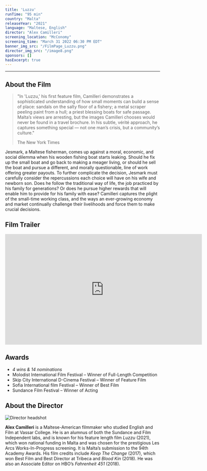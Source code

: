 ```yaml
---
title: 'Luzzu'
runTime: "95 min"
country: "Malta"
releaseYear: "2021"
language: "Maltese, English"
director: "Alex Camilleri"
screening_location: "McConomy"
screening_time: "March 31 2022 06:30 PM EDT"
banner_img_src: "/FilmPage_Luzzu.png"
director_img_src: "/image8.png"
sponsors: []
hasExcerpt: true
---
```



---

<section>

## About the Film

<blockquote class="blockquote">
  <p class="mb-0">"In 'Luzzu,' his first feature film, Camilleri demonstrates a sophisticated understanding of how small moments can build a sense of place: sandals on the salty floor of a fishery; a metal scraper peeling paint from a hull; a priest blessing boats for safe passage. Malta’s views are arresting, but the images Camilleri chooses would never be found in a travel brochure. In his subtle, vérité approach, he captures something special — not one man’s crisis, but a community’s culture."</p>
  <p class="blockquote-footer">The New York Times</p>
</blockquote>

Jesmark, a Maltese fisherman, comes up against a moral, economic, and social dilemma when his wooden fishing boat starts leaking. Should he fix up the small boat and go back to making a meager living, or should he sell the boat and pursue a different, and morally questionable, line of work offering greater payouts. To further complicate the decision, Jesmark must carefully consider the repercussions each choice will have on his wife and newborn son. Does he follow the traditional way of life, the job practiced by his family for generations? Or does he pursue higher rewards that will enable him to provide for his family with ease? Camilleri captures the plight of the small-time working class, and the ways an ever-growing economy and market continually challenge their livelihoods and force them to make crucial decisions.

</section>

<section>

## Film Trailer

<div class="trailer-container">
    <iframe width="640" height="360" src="https://www.youtube.com/embed/1kPHPM8kYQE" title="YouTube video player" frameborder="0" allow="accelerometer; autoplay; clipboard-write; encrypted-media; gyroscope; picture-in-picture" allowfullscreen></iframe>
</div>

</section>

<section>

## Awards

- *4 wins & 14 nominations*
- Molodist International Film Festival – Winner of Full-Length Competition
- Skip City International D-Cinema Festival – Winner of Feature Film
- Sofia International film Festival – Winner of Best Film
- Sundance Film Festival – Winner of Acting

</section>

<section>

## About the Director

![Director headshot]($basePublicPath$/assets/films/director_headshots/image8.png)

**Alex Camilleri** is a Maltese-American filmmaker who studied English and Film at Vassar College. He is an alumnus of both the Sundance and Film Independent labs, and is known for his feature length film *Luzzu* (2021), which won national funding in Malta and was chosen for the prestigious Les Arcs Works-In-Progress screening. It is Malta’s submission to the 94th Academy Awards. His film credits include *Keep The Change* (2017), which won Best Film and Best Director at Tribeca and *Blood Kin* (2018). He was also an Associate Editor on HBO’s *Fahrenheit 451* (2018).



</section>
